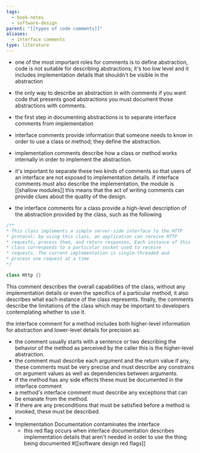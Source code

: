 ```yaml
---
tags:
  - book-notes
  - software-design
parent: "[[types of code comments]]"
aliases:
  - interface comments
type: literature
---
```

- one of the most important roles for comments is to define abstraction, code is not suitable for describing abstractions; it's too low level and it includes implementation details that shouldn't be visible in the abstraction
- the only way to describe an abstraction in with comments if you want code that presents good abstractions you must document those abstractions with comments.
- the first step in documenting abstractions is to separate interface comments from implementation

- interface comments provide information that someone needs to know in order to use a class or method; they define the abstraction.
- implementation comments describe how a class or method works internally in order to implement the abstraction.

- it's important to separate these two kinds of comments so that users of an interface are not exposed to implementation details. if interface comments must also describe the implementation, the module is [[shallow modules]] this means that the act of writing comments can provide clues about the quality of the design.
- the interface comments for a class provide a high-level description of the abstraction provided by the class, such as the following
```c++
/**
* This class implements a simple server-side interface to the HTTP
* protocol: by using this class, an application can receive HTTP
* requests, process them, and return responses, Each instance of this
* class corresponds to a particular socket used to receive
* requests. The current implementation is single-threaded and
* process one request at a time
*/

class Http {}
```
This comment describes the overall capabilities of the class, without any implementation details or even the specifics of a particular method, it also describes what each instance of the class represents. finally, the comments describe the limitations of the class which may be important to developers contemplating whether to use it.

the interface comment for a method includes both higher-level information for abstraction and lower-level details for precision as:
- the comment usually starts with a sentence or two describing the behavior of the method as perceived by the caller this is the higher-level abstraction.
- the comment must describe each argument and the return value if any, these comments must be very precise and must describe any constrains on argument values as well as dependencies between arguments.
- if the method has any side effects these must be documented in the interface comment
- a method's interface comment must describe any exceptions that can be emanate from the method.
- If there are any preconditions that must be satisfied before a method is invoked, these must be described.
- 
- Implementation Documentation contaminates the interface
	- this red flag occurs when interface documentation describes implementation details that aren't needed in order to use the thing being documented #[[software design red flags]]